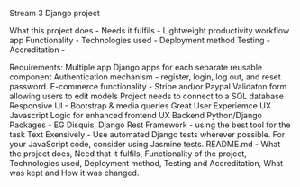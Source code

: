 Stream 3 Django project

What this project does - 
Needs it fulfils - Lightweight productivity workflow app
Functionality - 
Technologies used - 
Deployment method
Testing - 
Accreditation - 

Requirements:
Multiple app Django apps for each separate reusable component
Authentication mechanism - register, login, log out, and reset password.
E-commerce functionality - Stripe and/or Paypal
Validaton form allowing users to edit models
Project needs to connect to a SQL database
Responsive UI - Bootstrap & media queries
Great User Experiemce UX
Javascript Logic for enhanced frontend UX
Backend Python/Django Packages - EG Disquis, Django Rest Framework - using the best tool for the task
Text Exensively - Use automated Django tests wherever possible. For your JavaScript code, consider using Jasmine tests. 
README.md - What the project does, Need that it fulfils, Functionality of the project, Technologies used, Deployment method, Testing and Accreditation, What was kept and How it was changed.
